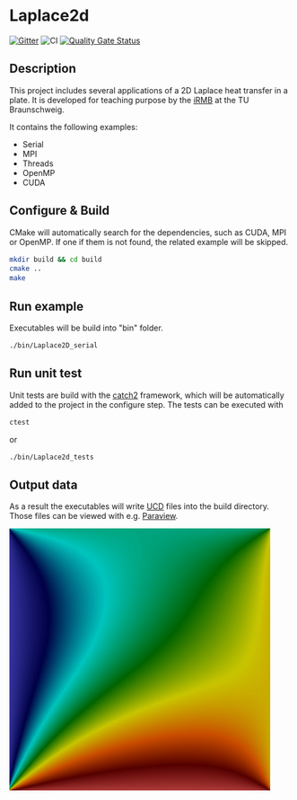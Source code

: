 # Laplace2d
[![Gitter](https://badges.gitter.im/tu_bs_irmb/laplace2d.svg)](https://gitter.im/tu_bs_irmb/laplace2d?utm_source=badge&utm_medium=badge&utm_campaign=pr-badge)
![CI](https://github.com/irmb/Laplace2d/workflows/build/badge.svg)
[![Quality Gate Status](https://sonarcloud.io/api/project_badges/measure?project=irmb_Laplace2d&metric=alert_status)](https://sonarcloud.io/dashboard?id=irmb_Laplace2d)

## Description
This project includes several applications of a 2D Laplace heat transfer in a plate. It is developed for teaching purpose by the [iRMB](https://www.tu-braunschweig.de/irmb) at the TU Braunschweig.

It contains the following examples:
- Serial
- MPI
- Threads
- OpenMP
- CUDA

## Configure & Build
CMake will automatically search for the dependencies, such as CUDA, MPI or OpenMP. If one if them is not found, the related example will be skipped.

```bash
mkdir build && cd build
cmake ..
make
```

## Run example
Executables will be build into "bin" folder.

```bash
./bin/Laplace2D_serial
```

## Run unit test
Unit tests are build with the [catch2](https://github.com/catchorg/Catch2) framework, which will be automatically added to the project in the configure step.
The tests can be executed with

```bash
ctest
```
or
```bash
./bin/Laplace2d_tests
```

## Output data

As a result the executables will write [UCD](https://dav.lbl.gov/archive/NERSC/Software/express/help6.1/help/reference/dvmac/UCD_Form.htm) files into the build directory. Those files can be viewed with e.g. [Paraview](https://www.paraview.org/).

![VirtualFluids](img/laplace2d.png)
